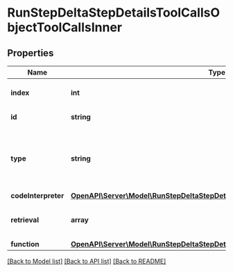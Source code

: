 # RunStepDeltaStepDetailsToolCallsObjectToolCallsInner

## Properties
Name | Type | Description | Notes
------------ | ------------- | ------------- | -------------
**index** | **int** | The index of the tool call in the tool calls array. | 
**id** | **string** | The ID of the tool call object. | [optional] 
**type** | **string** | The type of tool call. This is always going to be &#x60;code_interpreter&#x60; for this type of tool call. | 
**codeInterpreter** | [**OpenAPI\Server\Model\RunStepDeltaStepDetailsToolCallsCodeObjectCodeInterpreter**](RunStepDeltaStepDetailsToolCallsCodeObjectCodeInterpreter.md) |  | [optional] 
**retrieval** | **array** | For now, this is always going to be an empty object. | [optional] 
**function** | [**OpenAPI\Server\Model\RunStepDeltaStepDetailsToolCallsFunctionObjectFunction**](RunStepDeltaStepDetailsToolCallsFunctionObjectFunction.md) |  | [optional] 

[[Back to Model list]](../README.md#documentation-for-models) [[Back to API list]](../README.md#documentation-for-api-endpoints) [[Back to README]](../README.md)


